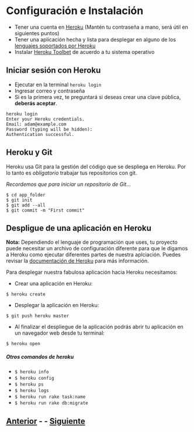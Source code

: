 # Configuración e Instalación

* Tener una cuenta en [Heroku](https://signup.heroku.com/) (Mantén tu contraseña a mano, será útil en siguientes puntos)
* Tener una aplicación hecha y lista para desplegar en alguno de los [lenguajes soportados por Heroku](https://www.heroku.com/languages)
* Instalar [Heroku Toolbet](https://devcenter.heroku.com/articles/heroku-cli) de acuerdo a tu sistema operativo

## Iniciar sesión con Heroku

* Ejecutar en la terminal `heroku login`
* Ingresar correo y contraseña
* Si es la primera vez, te preguntará si deseas crear una clave pública, **deberás aceptar**.

```
heroku login
Enter your Heroku credentials.
Email: adam@example.com
Password (typing will be hidden):
Authentication successful.
```

## Heroku y Git

Heroku usa Git para la gestión del código que se despliega en Heroku. Por lo tanto es *obligatorio* trabajar tus repositorios con git.

*Recordemos que para iniciar un repositorio de Git...*

```
$ cd app_folder
$ git init
$ git add --all
$ git commit -m "First commit"
```

## Despligue de una aplicación en Heroku

**Nota:** Dependiendo el lenguaje de programación que uses, tu proyecto puede necesitar un archivo de configuración diferente para que le digamos a Heroku como ejecutar diferentes partes de nuestra aplciación. Puedes revisar la [documentación de Heroku](https://devcenter.heroku.com/articles/procfile) para más información.

Para desplegar nuestra fabulosa aplicación hacia Heroku necesitamos:

* Crear una aplicación en Heroku:

```
$ heroku create
```
* Desplegar la aplicación en Heroku:

```
$ git push heroku master
```
* Al finalizar el despliegue de la aplicación podrás abrir tu aplicación en un navegador web desde tu terminal:

```
$ heroku open
```

##### Otros comandos de heroku

* `$ heroku info`
* `$ heroku config`
* `$ heroku ps`
* `$ heroku logs`
* `$ heroku run rake task:name`
* `$ heroku run rake db:migrate`

## [Anterior](PAGE2.md) - - [Siguiente](PAGE4.md)
